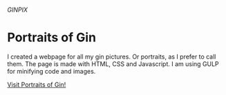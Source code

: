 ###### GINPIX

# Portraits of Gin

I created a webpage for all my gin pictures. Or portraits, as I prefer to call them.
The page is made with HTML, CSS and Javascript. I am using GULP for minifying code and images.

[Visit Portraits of Gin!](https://microlab.se/ginpix/)
